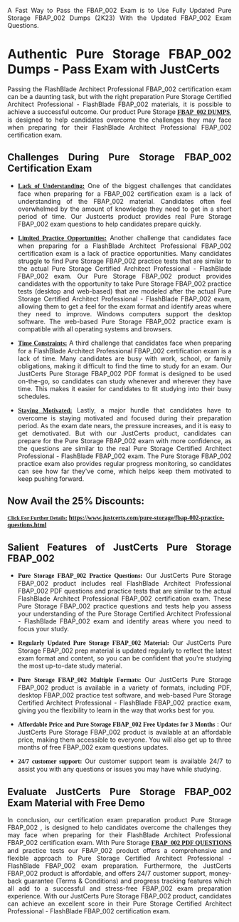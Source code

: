 <p dir="auto" style="text-align: justify;">A Fast Way to Pass the FBAP_002 Exam is to Use Fully Updated Pure Storage FBAP_002 Dumps (2K23) With the Updated FBAP_002 Exam Questions.</p>

<h1 style="text-align: justify;"><strong>Authentic Pure Storage FBAP_002 Dumps - Pass Exam with JustCerts</strong></h1>

<p style="text-align: justify;">Passing the FlashBlade Architect Professional FBAP_002 certification exam can be a daunting task, but with the right preparation Pure Storage Certified Architect Professional - FlashBlade FBAP_002 materials, it is possible to achieve a successful outcome. Our product Pure Storage <strong><a href="https://www.justcerts.com/pure-storage/fbap-002-practice-questions.html"><span style="font-family:Georgia,serif;"><u>FBAP_002 DUMPS</u></span></a></strong>, is designed to help candidates overcome the challenges they may face when preparing for their FlashBlade Architect Professional FBAP_002 certification exam.</p>

<h2 style="text-align: justify;"><strong>Challenges During Pure Storage FBAP_002 Certification Exam</strong></h2>

<ul>
	<li style="text-align: justify;"><u><span style="font-family:Georgia,serif;"><strong>Lack of Understanding:</strong></span></u> One of the biggest challenges that candidates face when preparing for a FBAP_002 certification exam is a lack of understanding of the FBAP_002 material. Candidates often feel overwhelmed by the amount of knowledge they need to get in a short period of time. Our Justcerts product provides real Pure Storage FBAP_002 exam questions to help candidates prepare quickly.</li>
</ul>

<ul>
	<li style="text-align: justify;"><u><span style="font-family:Georgia,serif;"><strong>Limited Practice Opportunities:</strong></span></u> Another challenge that candidates face when preparing for a FlashBlade Architect Professional FBAP_002 certification exam is a lack of practice opportunities. Many candidates struggle to find Pure Storage FBAP_002 practice tests that are similar to the actual Pure Storage Certified Architect Professional - FlashBlade FBAP_002 exam. Our Pure Storage FBAP_002 product provides candidates with the opportunity to take Pure Storage FBAP_002 practice tests (desktop and web-based) that are modeled after the actual Pure Storage Certified Architect Professional - FlashBlade FBAP_002 exam, allowing them to get a feel for the exam format and identify areas where they need to improve. Windows computers support the desktop software. The web-based Pure Storage FBAP_002 practice exam is compatible with all operating systems and browsers.</li>
</ul>

<ul>
	<li style="text-align: justify;"><u><span style="font-family:Georgia,serif;"><strong>Time Constraints:</strong></span></u> A third challenge that candidates face when preparing for a FlashBlade Architect Professional FBAP_002 certification exam is a lack of time. Many candidates are busy with work, school, or family obligations, making it difficult to find the time to study for an exam. Our JustCerts Pure Storage FBAP_002 PDF format is designed to be used on-the-go, so candidates can study whenever and wherever they have time. This makes it easier for candidates to fit studying into their busy schedules.</li>
</ul>

<ul>
	<li style="text-align: justify;"><u><span style="font-family:Georgia,serif;"><strong>Staying Motivated:</strong></span></u> Lastly, a major hurdle that candidates have to overcome is staying motivated and focused during their preparation period. As the exam date nears, the pressure increases, and it is easy to get demotivated. But with our JustCerts product, candidates can prepare for the Pure Storage FBAP_002 exam with more confidence, as the questions are similar to the real Pure Storage Certified Architect Professional - FlashBlade FBAP_002 exam. The Pure Storage FBAP_002 practice exam also provides regular progress monitoring, so candidates can see how far they've come, which helps keep them motivated to keep pushing forward.</li>
</ul>

<h2 style="text-align: justify;"><strong>Now Avail the 25% Discounts:</strong></h2>

<p><span style="font-size:12px;"><u><span style="font-family:Georgia,serif;"><strong>Click For Further Details:</strong></span></u></span><span style="font-size:14px;"><span style="font-family:Georgia,serif;"><strong> <a href="https://www.justcerts.com/pure-storage/fbap-002-practice-questions.html">https://www.justcerts.com/pure-storage/fbap-002-practice-questions.html</a></strong></span></span></p>

<h2 style="text-align: justify;"><strong>Salient Features of JustCerts Pure Storage FBAP_002</strong></h2>

<ul>
	<li style="text-align: justify;"><span style="font-family:Georgia,serif;"><strong>Pure Storage FBAP_002 Practice Questions:</strong></span> Our JustCerts Pure Storage FBAP_002 product includes real FlashBlade Architect Professional FBAP_002 PDF questions and practice tests that are similar to the actual FlashBlade Architect Professional FBAP_002 certification exam. These Pure Storage FBAP_002 practice questions and tests help you assess your understanding of the Pure Storage Certified Architect Professional - FlashBlade FBAP_002 exam and identify areas where you need to focus your study.</li>
</ul>

<ul>
	<li style="text-align: justify;"><span style="font-family:Georgia,serif;"><strong>Regularly Updated Pure Storage FBAP_002 Material:</strong></span> Our JustCerts Pure Storage FBAP_002 prep material is updated regularly to reflect the latest exam format and content, so you can be confident that you're studying the most up-to-date study material.</li>
</ul>

<ul>
	<li style="text-align: justify;"><span style="font-family:Georgia,serif;"><strong>Pure Storage FBAP_002 Multiple Formats:</strong></span> Our JustCerts Pure Storage FBAP_002 product is available in a variety of formats, including PDF, desktop FBAP_002 practice test software, and web-based Pure Storage Certified Architect Professional - FlashBlade FBAP_002 practice exam, giving you the flexibility to learn in the way that works best for you.</li>
</ul>

<ul>
	<li style="text-align: justify;"><span style="font-family:Georgia,serif;"><strong>Affordable Price and Pure Storage FBAP_002 Free Updates for 3 Months</strong></span> : Our JustCerts Pure Storage FBAP_002 product is available at an affordable price, making them accessible to everyone. You will also get up to three months of free FBAP_002 exam questions updates.</li>
</ul>

<ul>
	<li style="text-align: justify;"><span style="font-family:Georgia,serif;"><strong>24/7 customer support:</strong></span> Our customer support team is available 24/7 to assist you with any questions or issues you may have while studying.</li>
</ul>

<h2 style="text-align: justify;"><strong>Evaluate JustCerts Pure Storage FBAP_002 Exam Material with Free Demo</strong></h2>

<p style="text-align: justify;">In conclusion, our certification exam preparation product Pure Storage FBAP_002 , is designed to help candidates overcome the challenges they may face when preparing for their FlashBlade Architect Professional FBAP_002 certification exam. With Pure Storage <a href="https://www.justcerts.com/pure-storage/fbap-002-practice-questions.html"><u><strong><span style="font-family:Georgia,serif;">FBAP_002 PDF QUESTIONS</span></strong></u></a> and practice tests our FBAP_002 product offers a comprehensive and flexible approach to Pure Storage Certified Architect Professional - FlashBlade FBAP_002 exam preparation. Furthermore, the JustCerts FBAP_002 product is affordable, and offers 24/7 customer support, money-back guarantee (Terms & Conditions) and progress tracking features which all add to a successful and stress-free FBAP_002 exam preparation experience. With our JustCerts Pure Storage FBAP_002 product, candidates can achieve an excellent score in their Pure Storage Certified Architect Professional - FlashBlade FBAP_002 certification exam.</p>
